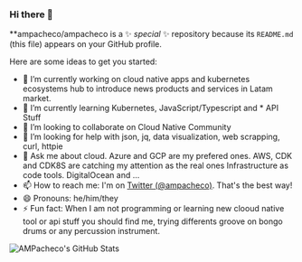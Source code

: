 ### Hi there 👋


**ampacheco/ampacheco is a ✨ _special_ ✨ repository because its `README.md` (this file) appears on your GitHub profile.

Here are some ideas to get you started:

- 🔭 I’m currently working on cloud native apps and kubernetes ecosystems hub to introduce news products and services in Latam market.
- 🌱 I’m currently learning Kubernetes, JavaScript/Typescript and * API Stuff
- 👯 I’m looking to collaborate on Cloud Native Community
- 🤔 I’m looking for help with json, jq, data visualization, web scrapping, curl, httpie
- 💬 Ask me about cloud. Azure and GCP are my prefered ones. AWS, CDK and CDK8S are catching my attention as the real ones Infrastructure as code tools. DigitalOcean and ...
- 📫 How to reach me: I'm on [Twitter (@ampacheco)](https://twitter.com/ampacheco). That's the best way!
- 😄 Pronouns: he/him/they
- ⚡ Fun fact: When I am not programming or learning new clooud native tool or api stuff you should find me, trying differents groove on bongo drums or any percussion instrument. 

![AMPacheco's GitHub Stats](https://github-readme-stats.vercel.app/api?username=ampacheco&show_icons=true)
